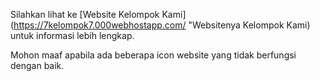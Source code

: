 Silahkan lihat ke [Website Kelompok Kami](https://7kelompok7.000webhostapp.com/ "Websitenya Kelompok Kami)
untuk informasi lebih lengkap.

Mohon maaf apabila ada beberapa icon website yang tidak berfungsi dengan baik. 